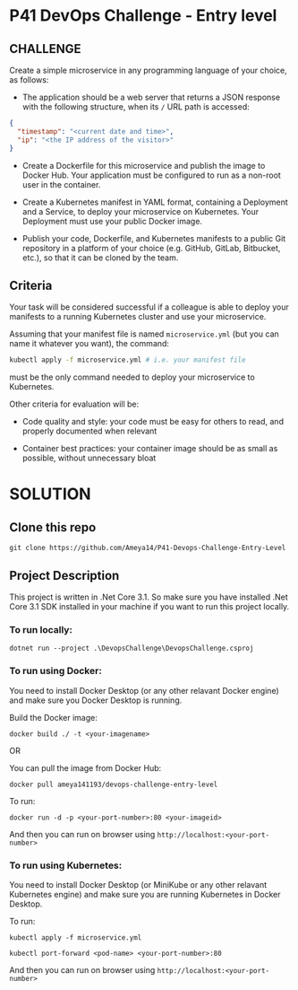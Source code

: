 # P41 DevOps Challenge - Entry level

## CHALLENGE

Create a simple microservice in any programming language of your choice, as follows:

- The application should be a web server that returns a JSON response with the following structure, when its `/` URL path is accessed:

```json
{
  "timestamp": "<current date and time>",
  "ip": "<the IP address of the visitor>"
}
```

- Create a Dockerfile for this microservice and publish the image to Docker Hub. Your application must be configured to run as a non-root user in the container.

- Create a Kubernetes manifest in YAML format, containing a Deployment and a Service, to deploy your microservice on Kubernetes. Your Deployment must use your public Docker image.

- Publish your code, Dockerfile, and Kubernetes manifests to a public Git repository in a platform of your choice (e.g. GitHub, GitLab, Bitbucket, etc.), so that it can be cloned by the team.


## Criteria


Your task will be considered successful if a colleague is able to deploy your manifests to a running Kubernetes cluster and use your microservice.

Assuming that your manifest file is named `microservice.yml` (but you can name it whatever you want), the command:

```sh
kubectl apply -f microservice.yml # i.e. your manifest file
```

must be the only command needed to deploy your microservice to Kubernetes.

Other criteria for evaluation will be:

- Code quality and style: your code must be easy for others to read, and properly documented when relevant

- Container best practices: your container image should be as small as possible, without unnecessary bloat



# SOLUTION

## Clone this repo

``` shell
git clone https://github.com/Ameya14/P41-Devops-Challenge-Entry-Level
```


## Project Description

This project is written in .Net Core 3.1. So make sure you have installed .Net Core 3.1 SDK installed in your machine if you want to run this project locally.


### To run locally:

```shell
dotnet run --project .\DevopsChallenge\DevopsChallenge.csproj
```


### To run using Docker:

You need to install Docker Desktop (or any other relavant Docker engine) and make sure you Docker Desktop is running.

Build the Docker image:

```shell
docker build ./ -t <your-imagename>
```

OR

You can pull the image from Docker Hub:

```shell
docker pull ameya141193/devops-challenge-entry-level
```

To run:

```shell
docker run -d -p <your-port-number>:80 <your-imageid>
```

And then you can run on browser using ``` http://localhost:<your-port-number> ``` 

  
### To run using Kubernetes:

You need to install Docker Desktop (or MiniKube or any other relavant Kubernetes engine) and make sure you are running Kubernetes in Docker Desktop.

To run:

```shell
kubectl apply -f microservice.yml

kubectl port-forward <pod-name> <your-port-number>:80
```

And then you can run on browser using ``` http://localhost:<your-port-number> ``` 
